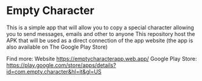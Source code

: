 # Empty Character
This is a simple app that will allow you to copy a special character allowing you to send messages, emails and other to anyone
This repository host the APK that will be used as a direct connection of the app website (the app is also available on The Google Play Store)

Find more: Website https://emptycharacterapp.web.app/ Google Play Store: https://play.google.com/store/apps/details?id=com.empty.character&hl=it&gl=US
